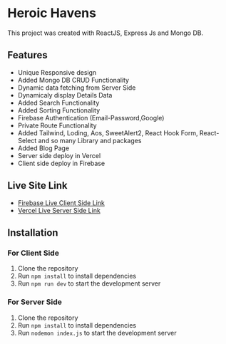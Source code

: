# Heroic Havens

This project was created with ReactJS, Express Js and Mongo DB.

## Features

- Unique Responsive design
- Added Mongo DB CRUD Functionality
- Dynamic data fetching from Server Side
- Dynamicaly display Details Data
- Added Search Functionality
- Added Sorting Functionality
- Firebase Authentication (Email-Password,Google)
- Private Route Functionality
- Added Tailwind, Loding, Aos, SweetAlert2, React Hook Form, React-Select and so many Library and packages
- Added Blog Page 
- Server side deploy in Vercel
- Client side deploy in Firebase

## Live Site Link

- [Firebase Live Client Side Link](https://heroic-havens.web.app/)
- [Vercel Live Server Side Link](https://toy-marketplace-heroichavens-server.vercel.app/)

## Installation

### For Client Side

1. Clone the repository
2. Run `npm install` to install dependencies
3. Run `npm run dev` to start the development server


### For Server Side

1. Clone the repository
2. Run `npm install` to install dependencies
3. Run `nodemon index.js` to start the development server